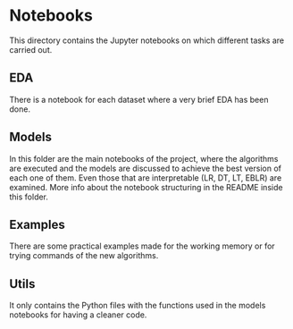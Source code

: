 # Notebooks
This directory contains the Jupyter notebooks on which different tasks are carried out.

## EDA
There is a notebook for each dataset where a very brief  EDA has been done.

## Models
In this folder are the main notebooks of the project, where the algorithms are executed and the models are discussed to achieve the best version of each one of them. Even those that are interpretable (LR, DT, LT, EBLR) are examined. More info about the notebook structuring in the README inside this folder.

## Examples
There are some practical examples made for the working memory or for trying commands of the new algorithms.

## Utils
It only contains the Python files with the functions used in the models notebooks for having a cleaner code.
